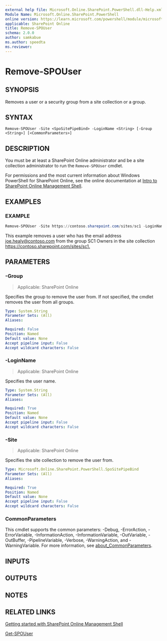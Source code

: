 ```yaml
---
external help file: Microsoft.Online.SharePoint.PowerShell.dll-Help.xml
Module Name: Microsoft.Online.SharePoint.PowerShell
online version: https://learn.microsoft.com/powershell/module/microsoft.online.sharepoint.powershell/remove-spouser
applicable: SharePoint Online
title: Remove-SPOUser
schema: 2.0.0
author: samkabue
ms.author: speedta
ms.reviewer:
---
```


# Remove-SPOUser

## SYNOPSIS

Removes a user or a security group from a site collection or a group.

## SYNTAX

```
Remove-SPOUser -Site <SpoSitePipeBind> -LoginName <String> [-Group <String>] [<CommonParameters>]
```

## DESCRIPTION

You must be at least a SharePoint Online administrator and be a site collection administrator to run the `Remove-SPOUser` cmdlet.

For permissions and the most current information about Windows PowerShell for SharePoint Online, see the online documentation at [Intro to SharePoint Online Management Shell](/powershell/sharepoint/sharepoint-online/introduction-sharepoint-online-management-shell).

## EXAMPLES

### EXAMPLE

```powershell
Remove-SPOUser -Site https://contoso.sharepoint.com/sites/sc1 -LoginName joe.healy@contoso.com -Group "SC1 Owners"
```

This example removes a user who has the email address joe.healy@contoso.com from the group SC1 Owners in the site collection <https://contoso.sharepoint.com/sites/sc1.>

## PARAMETERS

### -Group

> Applicable: SharePoint Online

Specifies the group to remove the user from. If not specified, the cmdlet removes the user from all groups.

```yaml
Type: System.String
Parameter Sets: (All)
Aliases:

Required: False
Position: Named
Default value: None
Accept pipeline input: False
Accept wildcard characters: False
```

### -LoginName

> Applicable: SharePoint Online

Specifies the user name.

```yaml
Type: System.String
Parameter Sets: (All)
Aliases:

Required: True
Position: Named
Default value: None
Accept pipeline input: False
Accept wildcard characters: False
```

### -Site

> Applicable: SharePoint Online

Specifies the site collection to remove the user from.

```yaml
Type: Microsoft.Online.SharePoint.PowerShell.SpoSitePipeBind
Parameter Sets: (All)
Aliases:

Required: True
Position: Named
Default value: None
Accept pipeline input: False
Accept wildcard characters: False
```

### CommonParameters

This cmdlet supports the common parameters: -Debug, -ErrorAction, -ErrorVariable, -InformationAction, -InformationVariable, -OutVariable, -OutBuffer, -PipelineVariable, -Verbose, -WarningAction, and -WarningVariable. For more information, see [about_CommonParameters](https://go.microsoft.com/fwlink/?LinkID=113216).

## INPUTS

## OUTPUTS

## NOTES

## RELATED LINKS

[Getting started with SharePoint Online Management Shell](/powershell/sharepoint/sharepoint-online/connect-sharepoint-online)

[Get-SPOUser](Get-SPOUser.md)
